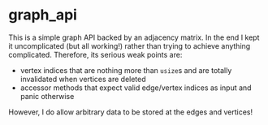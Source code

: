 # graph_api

This is a simple graph API backed by an adjacency matrix. In the end I kept it
uncomplicated (but all working!) rather than trying to achieve anything 
complicated. Therefore, its serious weak points are:
- vertex indices that are nothing more than `usize`s and are totally 
invalidated when vertices are deleted
- accessor methods that expect valid edge/vertex indices as input and panic
otherwise

However, I do allow arbitrary data to be stored at the edges and vertices!


